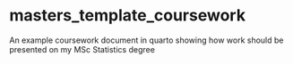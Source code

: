 # masters_template_coursework
An example coursework document in quarto showing how work should be presented on my MSc Statistics degree
